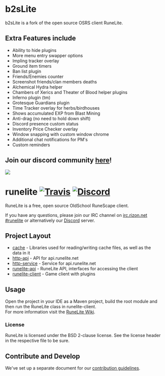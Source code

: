 # b2sLite

b2sLite is a fork of the open source OSRS client RuneLite.

## Extra Features include

* Ability to hide plugins
* More menu entry swapper options
* Impling tracker overlay
* Ground item timers
* Ban list plugin
* Friends/Enemies counter
* Screenshot friends/clan members deaths
* Alchemical Hydra helper
* Chambers of Xerics and Theater of Blood helper plugins
* Inferno plugin (tm)
* Grotesque Guardians plugin
* Time Tracker overlay for herbs/birdhouses
* Shows accumulated EXP from Blast Mining
* Anti-drag (no need to hold down shift)
* Discord presence custom status
* Inventory Price Checker overlay
* Window snapping with custom window chrome
* Additional chat notifications for PM's
* Custom reminders

## Join our discord community [here](https://discord.gg/qSupxuM)!

![](https://runelite.net/img/logo.png)
# runelite [![Travis](https://img.shields.io/travis/runelite/runelite.svg)](https://travis-ci.org/runelite/runelite) [![Discord](https://img.shields.io/discord/301497432909414422.svg)](https://discord.gg/mePCs8U)

RuneLite is a free, open source OldSchool RuneScape client.

If you have any questions, please join our IRC channel on [irc.rizon.net #runelite](http://qchat.rizon.net/?channels=runelite&uio=d4) or alternatively our [Discord](https://discord.gg/mePCs8U) server.

## Project Layout

- [cache](cache/src/main/java/net/runelite/cache) - Libraries used for reading/writing cache files, as well as the data in it
- [http-api](http-api/src/main/java/net/runelite/http/api) - API for api.runelite.net
- [http-service](http-service/src/main/java/net/runelite/http/service) - Service for api.runelite.net
- [runelite-api](runelite-api/src/main/java/net/runelite/api) - RuneLite API, interfaces for accessing the client
- [runelite-client](runelite-client/src/main/java/net/runelite/client) - Game client with plugins

## Usage

Open the project in your IDE as a Maven project, build the root module and then run the RuneLite class in runelite-client.  
For more information visit the [RuneLite Wiki](https://github.com/runelite/runelite/wiki).

### License

RuneLite is licensed under the BSD 2-clause license. See the license header in the respective file to be sure.

## Contribute and Develop

We've set up a separate document for our [contribution guidelines](https://github.com/runelite/runelite/blob/master/.github/CONTRIBUTING.md).
